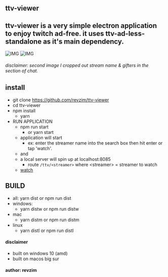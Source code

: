 ## ttv-viewer

## ttv-viewer is a very simple electron application to enjoy twitch ad-free. it uses ttv-ad-less-standalone as it's main dependency.


![IMG](https://i.imgur.com/Z8E8fKP.png)
![IMG](https://i.imgur.com/rYs5VdB.png)

###### disclaimer: second image I cropped out stream name & gifters in the section of chat.

## install
* git clone https://github.com/revzim/ttv-viewer
* cd ttv-viewer
* npm install 
  * yarn
* RUN APPLICATION
  * npm run start
    * or yarn start
  * application will start
    *  ex: enter the streamer name into the search box then hit enter or tap 'watch'.
  * and
  * a local server will spin up at localhost:8085
    * route `/ttv/<streamer>` where \<streamer\> = streamer to watch
  * [watch](http://localhost:8085/ttv/<streamer>)

## BUILD
* all:
  yarn dist or npm run dist
* windows:
  * yarn distw or npm run distw
* mac
  * yarn distm or npm run distm
* linux
  * yarn distl or npm run distl


#### disclaimer
* built on windows 10 (amd)
* built on macos big sur

#### author: revzim
